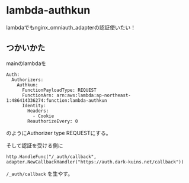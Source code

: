 # lambda-authkun
lambdaでもnginx_omniauth_adapterの認証使いたい！

## つかいかた

mainのlambdaを

```
Auth:
  Authorizers:
    Authkun:
      FunctionPayloadType: REQUEST
      FunctionArn: arn:aws:lambda:ap-northeast-1:486414336274:function:lambda-authkun
      Identity:
        Headers:
          - Cookie
        ReauthorizeEvery: 0
```

のようにAuthorizer type REQUESTにする。

そして認証を受ける側に

`http.HandleFunc("/_auth/callback", adapter.NewCallbackHandler("https://auth.dark-kuins.net/callback"))`
 
`/_auth/callback` を生やす。

